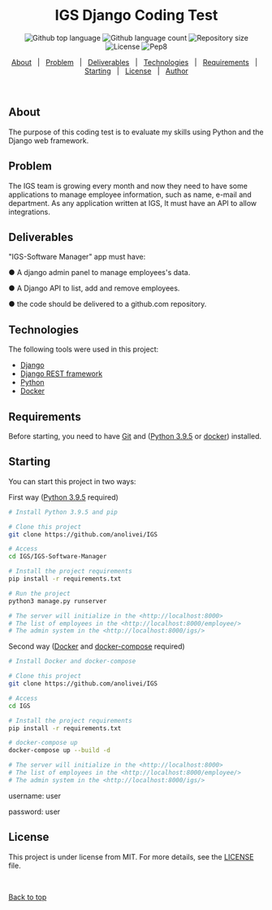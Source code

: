   &#xa0;

<h1 align="center">IGS Django Coding Test</h1>

<p align="center">
  <img alt="Github top language" src="https://img.shields.io/github/languages/top/anolivei/IGS?color=3de069">

  <img alt="Github language count" src="https://img.shields.io/github/languages/count/anolivei/IGS?color=3de069">

  <img alt="Repository size" src="https://img.shields.io/github/repo-size/anolivei/IGS?color=3de069">

  <img alt="License" src="https://img.shields.io/github/license/anolivei/IGS?color=3de069">

  <img alt="Pep8" src="https://github.com/anolivei/IGS/actions/workflows/pep8.yml/badge.svg?event=push">

</p>

<p align="center">
  <a href="#about">About</a> &#xa0; | &#xa0;
  <a href="#about">Problem</a> &#xa0; | &#xa0;
  <a href="#about">Deliverables</a> &#xa0; | &#xa0;
  <a href="#technologies">Technologies</a> &#xa0; | &#xa0;
  <a href="#requirements">Requirements</a> &#xa0; | &#xa0;
  <a href="#starting">Starting</a> &#xa0; | &#xa0;
  <a href="#license">License</a> &#xa0; | &#xa0;
  <a href="https://github.com/anolivei" target="_blank">Author</a>
</p>

<br>

## About ##

The purpose of this coding test is to evaluate my skills using Python
and the Django web framework.

## Problem ##

The IGS team is growing every month and now they need to have some applications
to manage employee information, such as name, e-mail and department.
As any application written at IGS, It must have an API to allow integrations.

## Deliverables ##

"IGS-Software Manager" app must have:

● A django admin panel to manage employees's data.

● A Django API to list, add and remove employees.

● the code should be delivered to a github.com repository.

## Technologies ##

The following tools were used in this project:

- [Django](https://www.djangoproject.com/)
- [Django REST framework](https://www.django-rest-framework.org/)
- [Python](https://www.python.org/)
- [Docker](https://www.docker.com/)

## Requirements ##

Before starting, you need to have [Git](https://git-scm.com) and ([Python 3.9.5](https://www.python.org/) or [docker](https://www.docker.com/)) installed.
## Starting ##

You can start this project in two ways:

First way ([Python 3.9.5](https://www.python.org/) required)

```bash
# Install Python 3.9.5 and pip

# Clone this project
git clone https://github.com/anolivei/IGS

# Access
cd IGS/IGS-Software-Manager

# Install the project requirements
pip install -r requirements.txt

# Run the project
python3 manage.py runserver

# The server will initialize in the <http://localhost:8000>
# The list of employees in the <http://localhost:8000/employee/>
# The admin system in the <http://localhost:8000/igs/>
```

Second way ([Docker](https://docs.docker.com/get-started/) and [docker-compose](https://docs.docker.com/compose/install/) required)

```bash
# Install Docker and docker-compose

# Clone this project
git clone https://github.com/anolivei/IGS

# Access
cd IGS

# Install the project requirements
pip install -r requirements.txt

# docker-compose up
docker-compose up --build -d

# The server will initialize in the <http://localhost:8000>
# The list of employees in the <http://localhost:8000/employee/>
# The admin system in the <http://localhost:8000/igs/>
```

username: user

password: user

## License ##

This project is under license from MIT. For more details, see the [LICENSE](LICENSE) file.


&#xa0;

<a href="#top">Back to top</a>
